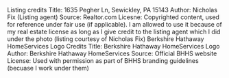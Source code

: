 Listing credits 
Title: 1635 Pegher Ln, Sewickley, PA 15143
Author: Nicholas Fix (Listing agent)
Source: Realtor.com
Licesne: Copyrighted content, used for reference under fair use (if applicable). I am allowed to use it because of my real estate license as long as I give credit to the listing agent which I did under the photo (listing courtesy of Nicholas Fix)
Berkshire Hathaway HomeServices Logo Credits
Title: Berkshire Hathaway HomeServices Logo
Author: Berkshire Hathaway HomeServices
Source: Official BHHS website 
License: Used with permission as part of BHHS branding guidelines (becuase I work under them)